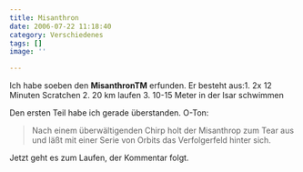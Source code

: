 ```yaml
---
title: Misanthron
date: 2006-07-22 11:18:40
category: Verschiedenes
tags: []
image: ''

---
```


Ich habe soeben den **MisanthronTM** erfunden. Er besteht aus:1. 2x 12 Minuten Scratchen
2. 20 km laufen
3. 10-15 Meter in der Isar schwimmen

  

Den ersten Teil habe ich gerade überstanden. O-Ton:  


> Nach einem überwältigenden Chirp holt der Misanthrop zum Tear aus und läßt mit einer Serie von Orbits das Verfolgerfeld hinter sich.

  

Jetzt geht es zum Laufen, der Kommentar folgt.
